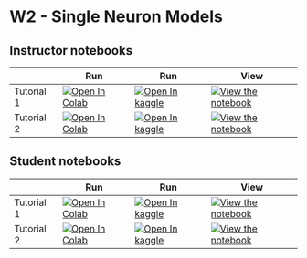 # W2 - Single Neuron Models

## Instructor notebooks

|   | Run | Run | View |
| - | --- | --- | ---- |
| Tutorial 1 | [![Open In Colab](https://colab.research.google.com/assets/colab-badge.svg)](https://colab.research.google.com/github/NeoNeuron/professional-workshop-3/blob/master/tutorials/W2_SingleNeuronModels/W2_Tutorial1.ipynb) | [![Open In kaggle](https://kaggle.com/static/images/open-in-kaggle.svg)](https://kaggle.com/kernels/welcome?src=https://raw.githubusercontent.com/NeoNeuron/professional-workshop-3/master/tutorials/W2_SingleNeuronModels/W2_Tutorial1.ipynb) | [![View the notebook](https://img.shields.io/badge/render-nbviewer-orange.svg)](https://nbviewer.jupyter.org/github/NeoNeuron/professional-workshop-3/blob/master/tutorials/W2_SingleNeuronModels/W2_Tutorial1.ipynb?flush_cache=true) |
| Tutorial 2 | [![Open In Colab](https://colab.research.google.com/assets/colab-badge.svg)](https://colab.research.google.com/github/NeoNeuron/professional-workshop-3/blob/master/tutorials/W2_SingleNeuronModels/W2_Tutorial2.ipynb) | [![Open In kaggle](https://kaggle.com/static/images/open-in-kaggle.svg)](https://kaggle.com/kernels/welcome?src=https://raw.githubusercontent.com/NeoNeuron/professional-workshop-3/master/tutorials/W2_SingleNeuronModels/W2_Tutorial2.ipynb) | [![View the notebook](https://img.shields.io/badge/render-nbviewer-orange.svg)](https://nbviewer.jupyter.org/github/NeoNeuron/professional-workshop-3/blob/master/tutorials/W2_SingleNeuronModels/W2_Tutorial2.ipynb?flush_cache=true) |


## Student notebooks

|   | Run | Run | View |
| - | --- | --- | ---- |
| Tutorial 1 | [![Open In Colab](https://colab.research.google.com/assets/colab-badge.svg)](https://colab.research.google.com/github/NeoNeuron/professional-workshop-3/blob/master/tutorials/W2_SingleNeuronModels/student/W2_Tutorial1.ipynb) | [![Open In kaggle](https://kaggle.com/static/images/open-in-kaggle.svg)](https://kaggle.com/kernels/welcome?src=https://raw.githubusercontent.com/NeoNeuron/professional-workshop-3/master/tutorials/W2_SingleNeuronModels/student/W2_Tutorial1.ipynb) | [![View the notebook](https://img.shields.io/badge/render-nbviewer-orange.svg)](https://nbviewer.jupyter.org/github/NeoNeuron/professional-workshop-3/blob/master/tutorials/W2_SingleNeuronModels/student/W2_Tutorial1.ipynb?flush_cache=true) |
| Tutorial 2 | [![Open In Colab](https://colab.research.google.com/assets/colab-badge.svg)](https://colab.research.google.com/github/NeoNeuron/professional-workshop-3/blob/master/tutorials/W2_SingleNeuronModels/student/W2_Tutorial2.ipynb) | [![Open In kaggle](https://kaggle.com/static/images/open-in-kaggle.svg)](https://kaggle.com/kernels/welcome?src=https://raw.githubusercontent.com/NeoNeuron/professional-workshop-3/master/tutorials/W2_SingleNeuronModels/student/W2_Tutorial2.ipynb) | [![View the notebook](https://img.shields.io/badge/render-nbviewer-orange.svg)](https://nbviewer.jupyter.org/github/NeoNeuron/professional-workshop-3/blob/master/tutorials/W2_SingleNeuronModels/student/W2_Tutorial2.ipynb?flush_cache=true) |


